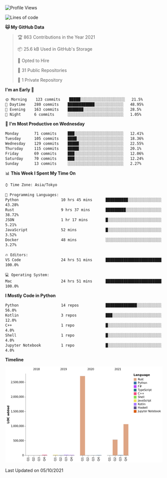 <!--START_SECTION:waka-->
![Profile Views](http://img.shields.io/badge/Profile%20Views-2-blue)

![Lines of code](https://img.shields.io/badge/From%20Hello%20World%20I%27ve%20Written-4.4%20million%20lines%20of%20code-blue)

**🐱 My GitHub Data** 

> 🏆 863 Contributions in the Year 2021
 > 
> 📦 25.6 kB Used in GitHub's Storage 
 > 
> 💼 Opted to Hire
 > 
> 📜 31 Public Repositories 
 > 
> 🔑 1 Private Repository 
 > 
**I'm an Early 🐤** 

```text
🌞 Morning    123 commits    █████░░░░░░░░░░░░░░░░░░░░   21.5% 
🌆 Daytime    280 commits    ████████████░░░░░░░░░░░░░   48.95% 
🌃 Evening    163 commits    ███████░░░░░░░░░░░░░░░░░░   28.5% 
🌙 Night      6 commits      ░░░░░░░░░░░░░░░░░░░░░░░░░   1.05%

```
📅 **I'm Most Productive on Wednesday** 

```text
Monday       71 commits     ███░░░░░░░░░░░░░░░░░░░░░░   12.41% 
Tuesday      105 commits    ████░░░░░░░░░░░░░░░░░░░░░   18.36% 
Wednesday    129 commits    █████░░░░░░░░░░░░░░░░░░░░   22.55% 
Thursday     115 commits    █████░░░░░░░░░░░░░░░░░░░░   20.1% 
Friday       69 commits     ███░░░░░░░░░░░░░░░░░░░░░░   12.06% 
Saturday     70 commits     ███░░░░░░░░░░░░░░░░░░░░░░   12.24% 
Sunday       13 commits     ░░░░░░░░░░░░░░░░░░░░░░░░░   2.27%

```


📊 **This Week I Spent My Time On** 

```text
⌚︎ Time Zone: Asia/Tokyo

💬 Programming Languages: 
Python                   10 hrs 45 mins      ██████████░░░░░░░░░░░░░░░   43.28% 
Rust                     9 hrs 37 mins       █████████░░░░░░░░░░░░░░░░   38.72% 
JSON                     1 hr 17 mins        █░░░░░░░░░░░░░░░░░░░░░░░░   5.21% 
JavaScript               52 mins             █░░░░░░░░░░░░░░░░░░░░░░░░   3.52% 
Docker                   48 mins             ░░░░░░░░░░░░░░░░░░░░░░░░░   3.27%

🔥 Editors: 
VS Code                  24 hrs 51 mins      █████████████████████████   100.0%

💻 Operating System: 
Mac                      24 hrs 51 mins      █████████████████████████   100.0%

```

**I Mostly Code in Python** 

```text
Python                   14 repos            ██████████████░░░░░░░░░░░   56.0% 
Kotlin                   3 repos             ███░░░░░░░░░░░░░░░░░░░░░░   12.0% 
C++                      1 repo              █░░░░░░░░░░░░░░░░░░░░░░░░   4.0% 
Shell                    1 repo              █░░░░░░░░░░░░░░░░░░░░░░░░   4.0% 
Jupyter Notebook         1 repo              █░░░░░░░░░░░░░░░░░░░░░░░░   4.0%

```


**Timeline**

![Chart not found](https://raw.githubusercontent.com/kitagawa-hr/kitagawa-hr/main/charts/bar_graph.png) 


 Last Updated on 05/10/2021
<!--END_SECTION:waka-->
